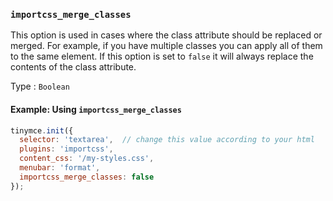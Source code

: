 ### `importcss_merge_classes`

This option is used in cases where the class attribute should be replaced or merged. For example, if you have multiple classes you can apply all of them to the same element. If this option is set to `false` it will always replace the contents of the class attribute.

Type
: `Boolean`

#### Example: Using `importcss_merge_classes`

```js
tinymce.init({
  selector: 'textarea',  // change this value according to your html
  plugins: 'importcss',
  content_css: '/my-styles.css',
  menubar: 'format',
  importcss_merge_classes: false
});
```

